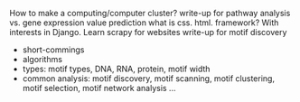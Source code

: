 How to make a computing/computer cluster?
write-up for pathway analysis vs. gene expression value prediction
what is css. html. framework? With interests in Django.
Learn scrapy for websites
write-up for motif discovery
 - short-commings
 - algorithms
 - types: motif types, DNA, RNA, protein, motif width
 - common analysis: motif discovery, motif scanning, motif clustering, motif selection, motif network analysis ...